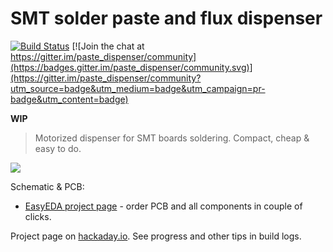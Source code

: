 SMT solder paste and flux dispenser
===================================

[![Build Status](https://travis-ci.org/puzrin/dispenser.svg?branch=dev)](https://travis-ci.org/puzrin/dispenser) [![Join the chat at https://gitter.im/paste_dispenser/community](https://badges.gitter.im/paste_dispenser/community.svg)](https://gitter.im/paste_dispenser/community?utm_source=badge&utm_medium=badge&utm_campaign=pr-badge&utm_content=badge)

**WIP**

> Motorized dispenser for SMT boards soldering. Compact, cheap & easy to do.

![](doc/images/dispenser_screen.gif)

Schematic & PCB:

- [EasyEDA project page](https://easyeda.com/puzrin/dispenser) - order PCB and
  all components in couple of clicks.

Project page on [hackaday.io](https://hackaday.io/project/166699-solder-paste-and-flux-dispenser).
See progress and other tips in build logs.
